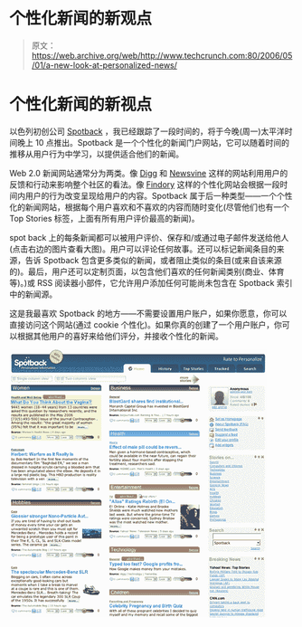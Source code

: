 # 个性化新闻的新观点 

> 原文：<https://web.archive.org/web/http://www.techcrunch.com:80/2006/05/01/a-new-look-at-personalized-news/>

# 个性化新闻的新视点

 [](https://web.archive.org/web/20230210060214/http://www.spotback.com/) 以色列初创公司 [Spotback](https://web.archive.org/web/20230210060214/http://www.spotback.com/) ，我已经跟踪了一段时间的，将于今晚(周一)太平洋时间晚上 10 点推出。Spotback 是一个个性化的新闻门户网站，它可以随着时间的推移从用户行为中学习，以提供适合他们的新闻。

Web 2.0 新闻网站通常分为两类。像 [Digg](https://web.archive.org/web/20230210060214/https://techcrunch.com/2006/03/18/the-power-of-digg/) 和 [Newsvine](https://web.archive.org/web/20230210060214/https://techcrunch.com/tag/Newsvine/) 这样的网站利用用户的反馈和行动来影响整个社区的看法。像 [Findory](https://web.archive.org/web/20230210060214/https://techcrunch.com/tag/findory/) 这样的个性化网站会根据一段时间内用户的行为改变呈现给用户的内容。Spotback 属于后一种类型——一个个性化的新闻网站，根据每个用户喜欢和不喜欢的内容而随时变化(尽管他们也有一个 Top Stories 标签，上面有所有用户评价最高的新闻)。

[](https://web.archive.org/web/20230210060214/http://www.flickr.com/photo_zoom.gne?id=138759380&size=o)spot back 上的每条新闻都可以被用户评价、保存和/或通过电子邮件发送给他人(点击右边的图片查看大图)。用户可以评论任何故事。还可以标记新闻条目的来源，告诉 Spotback 包含更多类似的新闻，或者阻止类似的条目(或来自该来源的)。最后，用户还可以定制页面，以包含他们喜欢的任何新闻类别(商业、体育等)。)或 RSS 阅读器小部件，它允许用户添加任何可能尚未包含在 Spotback 索引中的新闻源。

这是我最喜欢 Spotback 的地方——不需要设置用户账户，如果你愿意，你可以直接访问这个网站(通过 cookie 个性化)。如果你真的创建了一个用户账户，你可以根据其他用户的喜好来给他们评分，并接收个性化的新闻。

[![](img/ef19962e6874abba7f70830e2313e43d.png)](https://web.archive.org/web/20230210060214/http://www.flickr.com/photo_zoom.gne?id=138759376&context=photostream&size=o)